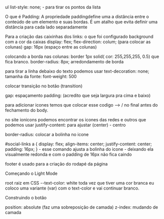 ul list-style: none; - para tirar os pontos da lista

O que é Padding: A propriedade paddingdefine uma a distância entre o conteúdo de um elemento e suas bordas. É um atalho que evita definir uma distância para cada lado separadamente

Para a criação das caixinhas dos links: o que foi configurado
background com a cor da caixas
display: flex;
flex-direction: colum; (para colocar as colunas)
gap: 16px (espaço entre as colunas)

colocando a borda nas colunas: border 1px solid( cor: 255,255,255, 0.5) que fica branco.
border-radius: 8px; arredondamento de borda

para tirar a linha debaixo do texto podemos usar text-decoration: none;
tamanha da fonte: font-weight: 500

colocar transição no botão (transition)

gap: espaçamento
padding: (acredito que seja largura pra cima e baixo)

para adicionar icones temos que colocar esse codigo --> <script src="https://unpkg.com/ionicons@4.5.10-0/dist/ionicons.js"></script> / no final antes do fechamento do body.

no site ionicons podemos encontrar os icones das redes e outros que podemos usar
justify-content: para ajustar (center) - centro

border-radius: colocar a bolinha no icone

#social-links a {
  display: flex;
  align-items: center;
  justify-content: center;
  padding: 16px;
} - esse comando ajusta a bolinha do icone - deixando ela visualmente redonda e com o padding de 16px não fica caindo

footer é usado para a criação do rodapé da página


Começando o Light Mode

root raiz em CSS --text-color: white
toda vez que tiver uma cor branca eu coloco uma variante (var) com o text-color e vai continuar branco. 

Construindo o botão

position: absolute (faz uma sobreposição de camada)
z-index: mudando de camada